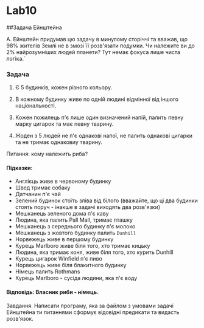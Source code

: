 # Lab10
##Задача Ейнштейна

А. Ейнштейн придумав цю задачу в минулому сторіччі та вважав, що 98% жителів Землі не в змозі її розв'язати подумки. Чи належите ви до 2% найрозумніших людей планети? Тут немає фокуса лише чиста логіка.`

### Задача 

1. Є 5 будинків, кожен різного кольору.

2. В кожному будинку живе по одній людині відмінної від іншого національності.

3. Кожен пожилець п'є лише один визначений напій, палить певну марку цигарок та має певну тварину.

4. Жоден з 5 людей не п'є однакові напої, не палить однакові цигарки та не тримає однаковиу тварину.

Питання: кому належить риба?

#### Підказки:

+ Англієць живе в червоному будинку
+ Швед тримає собаку
+ Датчанин п'є чай
+ Зелений будинок стоїть зліва від білого (вважайте, що ці два будинки стоять поруч - інакше в задачі виходять два розв'язки)
+ Мешканець зеленого дома п'є каву
+ Людина, яка палить Pall Mall, тримає пташку
+ Мешканець з середнього будинку п'є молоко
+ Мешканець з жовтого будинку палить `Dunhill`
+ Норвежець живе в першому будинку
+ Курець Marlboro живе біля того, хто тримає кицьку
+ Людина, яка тримає коня, живе біля того, хто курить Dunhill
+ Курець цигарок Winfield п'є пиво
+ Норвежець живе біля блакитного будинку
+ Німець палить Rothmans
+ Курець Marlboro - сусіда людини, яка п'є воду
#### Відповідь: Власник риби - німець.

Завдання. Написати програму, яка за файлом з умовами задачі Ейнштейна ти питаннями сформує відовідні предикати та видасть розв'язок.

